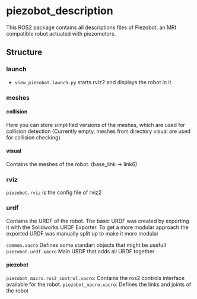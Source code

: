 # piezobot_description
This ROS2 package contains all descriptions files of Piezobot, an MRI compatible robot actuated with piezomotors.
## Structure
### launch
- `view_piezobot.launch.py` starts rviz2 and displays the robot in it

### meshes

#### collision
Here you can store simplified versions of the meshes, which are used for collision detection (Currently empty, meshes from directory visual are used for collision checking).

#### visual
Contains the meshes of the robot. (base_link -> link6)

### rviz
`piezobot.rviz` is the config file of rviz2

### urdf
Contains the URDF of the robot. The basic URDF was created by exporting it with the Solidworks URDF Exporter. To get a more modular approach the exported URDF was manually split up to make it more modular

`common.xacro` Defines some standart objects that might be usefull
`piezobot.urdf.xacro` Main URDF that adds all URDF together

#### piezobot
`piezobot_macro.ros2_control.xacro`: Contains the ros2 controls interface available for the robot.
`piezobot_macro.xacro`: Defines the links and joints of the robot



 